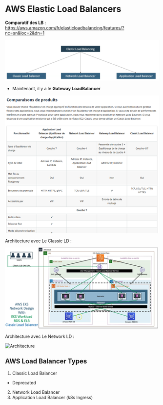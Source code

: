 # AWS Elastic Load Balancers

**Comparatif des LB** : https://aws.amazon.com/fr/elasticloadbalancing/features/?nc=sn&loc=2&dn=1

![LB1](img/1.png)

- Maintenant, il y a le **Gateway LoadBalancer** 

![LB2](img/2.png)

Architecture avec Le Classic LD :

![Architecture](img/3.png)

Architecture avec Le Network LD :

![Architecture](img/4.png)


## AWS Load Balancer Types
1. Classic Load Balancer

- Deprecated

2. Network Load Balancer
3. Application Load Balancer  (k8s Ingress)